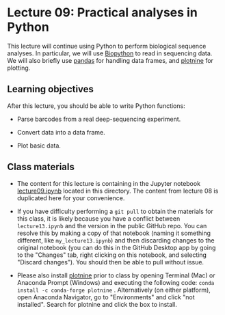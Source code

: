 # Lecture 09: Practical analyses in Python

This lecture will continue using Python to perform biological sequence analyses.
In particular, we will use [Biopython](https://biopython.org) to read in sequencing data.
We will also briefly use [pandas](https://pandas.pydata.org/) for handling data frames, and [plotnine](https://plotnine.readthedocs.io/) for plotting.

## Learning objectives

After this lecture, you should be able to write Python functions:

- Parse barcodes from a real deep-sequencing experiment.

- Convert data into a data frame.

- Plot basic data.

## Class materials

- The content for this lecture is containing in the Jupyter notebook [lecture09.ipynb](lecture09.ipynb) located in this directory. The content from lecture 08 is duplicated here for your convenience. 

- If you have difficulty performing a `git pull` to obtain the materials for this class, it is likely because you have a conflict between `lecture13.ipynb` and the version in the public GitHub repo. You can resolve this by making a copy of that notebook (naming it something different, like `my_lecture13.ipynb`) and then discarding changes to the original notebook (you can do this in the GitHub Desktop app by going to the "Changes" tab, right clicking on this notebook, and selecting "Discard changes"). You should then be able to pull without issue.

- Please also install [plotnine](https://plotnine.readthedocs.io/) prior to class by opening Terminal (Mac) or Anaconda Prompt (Windows) and executing the following code: `conda install -c conda-forge plotnine` . Alternatively (on either platform), open Anaconda Navigator, go to "Environments" and click "not installed". Search for plotnine and click the box to install.
